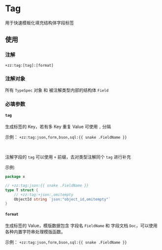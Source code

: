 # Tag

用于快速模板化填充结构体字段标签

## 使用

### 注解

`+zz:tag:[tag]:[format]`

### 注解对象

所有 `TypeSpec` 对象 和 被注解类型内部的结构体 `Field`

### 必填参数

#### `tag`

生成标签的 Key，若有多 Key 重复 Value 可使用 `,` 分隔

示例： <span v-pre> `+zz:tag:json,form,bson,sql:{{ snake .FieldName }}` </span>

<br>

注解字段的 `tag` 可以使用 `+` 前缀，去对类型注解同个 `tag` 进行补充

示例:

```go
package x

// +zz:tag:json:{{ snake .FieldName }}
type T struct {
	// +zz:tag:+json:,omitempty
	ObjectId string `json:"object_id,omitempty"`
}

```

#### `format`

生成标签的 Value，模版数据包含 字段名 `FieldName` 和 字段文档 `Doc`，可以使用各种内置字符串处理模版函数。

示例： <span v-pre> `+zz:tag:json,form,bson,sql:{{ snake .FieldName }}` </span>